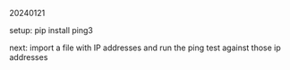 20240121

setup:
    pip install ping3

next: import a file with IP addresses and run the ping test against those ip addresses